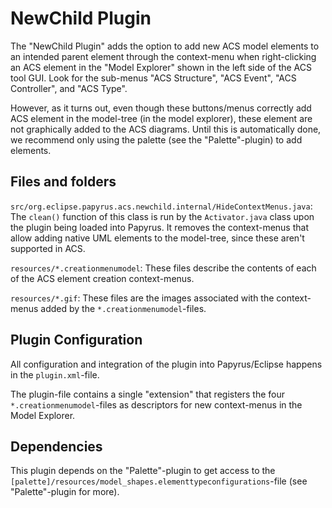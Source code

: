 # NewChild Plugin
The "NewChild Plugin" adds the option to add new ACS model elements to an intended parent element through the context-menu when right-clicking an ACS element in the "Model Explorer" shown in the left side of the ACS tool GUI. Look for the sub-menus "ACS Structure", "ACS Event", "ACS Controller", and "ACS Type".

However, as it turns out, even though these buttons/menus correctly add ACS element in the model-tree (in the model explorer), these element are not graphically added to the ACS diagrams. Until this is automatically done, we recommend only using the palette (see the "Palette"-plugin) to add elements.


## Files and folders
`src/org.eclipse.papyrus.acs.newchild.internal/HideContextMenus.java`: The `clean()` function of this class is run by the `Activator.java` class upon the plugin being loaded into Papyrus. It removes the context-menus that allow adding native UML elements to the model-tree, since these aren't supported in ACS.

`resources/*.creationmenumodel`: These files describe the contents of each of the ACS element creation context-menus.

`resources/*.gif`: These files are the images associated with the context-menus added by the `*.creationmenumodel`-files.


## Plugin Configuration
All configuration and integration of the plugin into Papyrus/Eclipse happens in the `plugin.xml`-file. 

The plugin-file contains a single "extension" that registers the four `*.creationmenumodel`-files as descriptors for new context-menus in the Model Explorer.


## Dependencies
This plugin depends on the "Palette"-plugin to get access to the `[palette]/resources/model_shapes.elementtypeconfigurations`-file (see "Palette"-plugin for more).
